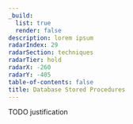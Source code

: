 ```yaml
---
_build:
  list: true
  render: false
description: lorem ipsum
radarIndex: 29
radarSection: techniques
radarTier: hold
radarX: -260
radarY: -405
table-of-contents: false
title: Database Stored Procedures
---
```


TODO justification
